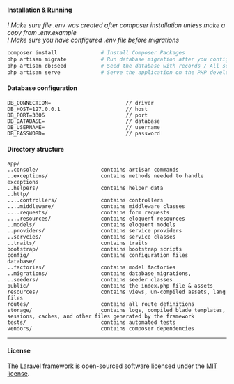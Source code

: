 #### Installation & Running
*! Make sure file .env was created after composer installation unless make a copy from .env.example*  
*! Make sure you have configured .env file before migrations*

```sh
composer install              # Install Composer Packages
php artisan migrate           # Run database migration after you configure .env
php artisan db:seed           # Seed the database with records / All seeders in database/seeds folder
php artisan serve             # Serve the application on the PHP development server
```

#### Database configuration
```
DB_CONNECTION=                        // driver
DB_HOST=127.0.0.1                     // host
DB_PORT=3306                          // port
DB_DATABASE=                          // database
DB_USERNAME=                          // username
DB_PASSWORD=                          // password
```

#### Directory structure
```
app/
..console/                    contains artisan commands
..exceptions/                 contains methods needed to handle exceptions
..helpers/                    contains helper data
..http/
....controllers/              contains controllers
....middleware/               contains middleware classes
....requests/                 contains form requests
....resources/                contains eloquent resources
..models/                     contains eloquent models
..providers/                  contains service providers
..servcies/                   contains service classes
..traits/                     contains traits
bootstrap/                    contains bootstrap scripts
config/                       contains configuration files
database/
..factories/                  contains model factories
..migrations/                 contains database migrations,
..seeders/                    contains seeder classes
public/                       contains the index.php file & assets
resources/                    contains views, un-compiled assets, lang files
routes/                       contains all route definitions
storage/                      contains logs, compiled blade templates, sessions, caches, and other files generated by the framework
tests/                        contains automated tests
vendors/                      contains composer dependencies
```
---
#### License

The Laravel framework is open-sourced software licensed under the [MIT license](https://opensource.org/licenses/MIT).
